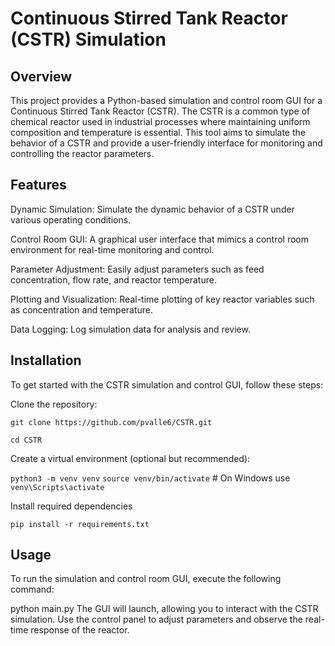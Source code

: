 
# Continuous Stirred Tank Reactor (CSTR) Simulation
## Overview
This project provides a Python-based simulation and control room GUI for a Continuous Stirred Tank Reactor (CSTR). The CSTR is a common type of chemical reactor used in industrial processes where maintaining uniform composition and temperature is essential. This tool aims to simulate the behavior of a CSTR and provide a user-friendly interface for monitoring and controlling the reactor parameters.

## Features
Dynamic Simulation: Simulate the dynamic behavior of a CSTR under various operating conditions.

Control Room GUI: A graphical user interface that mimics a control room environment for real-time monitoring and control.

Parameter Adjustment: Easily adjust parameters such as feed concentration, flow rate, and reactor temperature.

Plotting and Visualization: Real-time plotting of key reactor variables such as concentration and temperature.

Data Logging: Log simulation data for analysis and review.
## Installation
To get started with the CSTR simulation and control GUI, follow these steps:

Clone the repository:

```git clone https://github.com/pvalle6/CSTR.git```

```cd CSTR```

Create a virtual environment (optional but recommended):

```python3 -m venv venv```
```source venv/bin/activate```  # On Windows use ```venv\Scripts\activate```

Install required dependencies

```pip install -r requirements.txt```
## Usage
To run the simulation and control room GUI, execute the following command:

python main.py
The GUI will launch, allowing you to interact with the CSTR simulation. Use the control panel to adjust parameters and observe the real-time response of the reactor.


